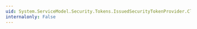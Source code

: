 ```yaml
---
uid: System.ServiceModel.Security.Tokens.IssuedSecurityTokenProvider.Closed
internalonly: False
---
```

